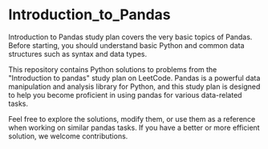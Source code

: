 # Introduction_to_Pandas
Introduction to Pandas study plan covers the very basic topics of Pandas.
Before starting, you should understand basic Python and common data structures such as syntax and data types.

This repository contains Python solutions to problems from the "Introduction to pandas" study plan on LeetCode. Pandas is a powerful data manipulation and analysis library for Python, and this study plan is designed to help you become proficient in using pandas for various data-related tasks.<br>

Feel free to explore the solutions, modify them, or use them as a reference when working on similar pandas tasks. If you have a better or more efficient solution, we welcome contributions.
